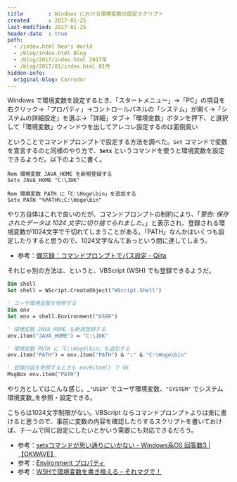 ```yaml
---
title        : Windows における環境変数の設定スクリプト
created      : 2017-01-25
last-modified: 2017-01-25
header-date  : true
path:
  - /index.html Neo's World
  - /blog/index.html Blog
  - /blog/2017/index.html 2017年
  - /blog/2017/01/index.html 01月
hidden-info:
  original-blog: Corredor
---
```


Windows で環境変数を設定するとき、「スタートメニュー」→「PC」の項目を右クリック→「プロパティ」→コントロールパネルの「システム」が開く→「システムの詳細設定」を選ぶ→「詳細」タブ→「環境変数」ボタンを押下、と選択して「環境変数」ウィンドウを出してアレコレ設定するのは面倒臭い

ということでコマンドプロンプトで設定する方法を調べた。`Set` コマンドで変数を宣言するのと同様のやり方で、__`Setx`__ というコマンドを使うと環境変数を設定できるようだ。以下のように書く。

```batch
Rem 環境変数 JAVA_HOME を新規登録する
Setx JAVA_HOME "C:\JDK"

Rem 環境変数 PATH に「C:\Hoge\bin」を追加する
Setx PATH "%PATH%;C:\Hoge\bin"
```

やり方自体はこれで良いのだが、コマンドプロンプトの制約により、「_警告: 保存されたデータは 1024 文字に切り捨てられました。_」と表示され、登録される環境変数が1024文字で千切れてしまうことがある。「PATH」なんかはいくつも設定したりすると思うので、1024文字なんてあっという間に達してしまう。

- 参考：[備忘録：コマンドプロンプトでパス設定 - Qiita](http://qiita.com/nannany/items/ed7d01ded11c5eca865e)

それじゃ別の方法は、というと、VBScript (WSH) でも登録できるようだ。

```vb
Dim shell
Set shell = WScript.CreateObject("WScript.Shell")

' ユーザ環境変数を参照する
Dim env
Set env = shell.Environment("USER")

' 環境変数 JAVA_HOME を新規登録する
env.item("JAVA_HOME") = "C:\JDK"

' 環境変数 PATH に「C:\Hoge\bin」を追加する
env.item("PATH") = env.item("PATH") & ";" & "C:\Hoge\bin"

' 登録内容を参照するときも env#item() で OK
MsgBox env.item("PATH")
```

やり方としてはこんな感じ。_`"USER"` でユーザ環境変数、`"SYSTEM"` でシステム環境変数_を参照・設定できる。

こちらは1024文字制限がない。VBScript ならコマンドプロンプトよりは楽に書けると思うので、事前に変数の内容を確認したりするスクリプトを書いておけば、チームで同じ設定にしたいとかいう需要にも対応できるだろう。

- 参考：[setxコマンドが思い通りにいかない - Windows系OS 回答数3 | 【OKWAVE】](http://okwave.jp/qa/q8399391.html)
- 参考：[Environment プロパティ](https://msdn.microsoft.com/ja-jp/library/cc364502.aspx)
- 参考：[WSHで環境変数を書き換える - それマグで！](http://takuya-1st.hatenablog.jp/entry/20090213/1234527548)
